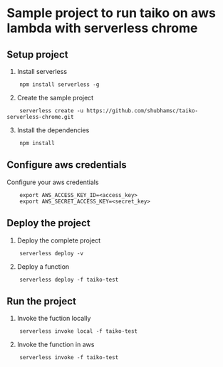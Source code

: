 # Sample project to run taiko on aws lambda with serverless chrome

## Setup project

1. Install serverless
```
    npm install serverless -g
```
2. Create the sample project
```
    serverless create -u https://github.com/shubhamsc/taiko-serverless-chrome.git
```
3. Install the dependencies
```
    npm install
```

## Configure aws credentials

Configure your aws credentials
```
    export AWS_ACCESS_KEY_ID=<access_key>
    export AWS_SECRET_ACCESS_KEY=<secret_key>
```

## Deploy the project

1. Deploy the complete project
```
    serverless deploy -v
```
2. Deploy a function
```
    serverless deploy -f taiko-test
```

## Run the project

1. Invoke the fuction locally
```
    serverless invoke local -f taiko-test
```
2. Invoke the function in aws
```
    serverless invoke -f taiko-test
```